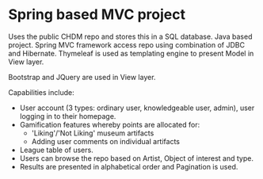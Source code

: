 # Spring based MVC project

Uses the public CHDM repo and stores this in a SQL database.
Java based project.
Spring MVC framework access repo using combination of JDBC and Hibernate.
Thymeleaf is used as templating engine to present Model in View layer.

Bootstrap and JQuery are used in View layer.

Capabilities include:
- User account (3 types: ordinary user, knowledgeable user, admin), user logging in to their homepage.
- Gamification features whereby points are allocated for:
  - 'Liking'/'Not Liking' museum artifacts
  - Adding user comments on individual artifacts
- League table of users.
- Users can browse the repo based on Artist, Object of interest and type.
- Results are presented in alphabetical order and Pagination is used.
